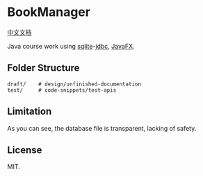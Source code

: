 # BookManager

[中文文档](README-zh.md)

Java course work using [sqlite][1]-[jdbc][2], [JavaFX][3].

## Folder Structure

    draft/    # design/unfinished-documentation
    test/     # code-snippets/test-apis

## Limitation

As you can see, the database file is transparent, lacking of safety.

## License

MIT.


[1]: https://sqlite.org
[2]: https://github.com/xerial/sqlite-jdbc
[3]: https://en.wikipedia.org/wiki/JavaFX
